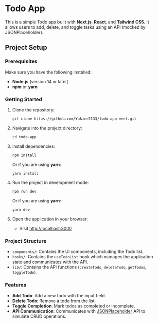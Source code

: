 # Todo App

This is a simple Todo app built with **Next.js**, **React**, and **Tailwind CSS**. It allows users to add, delete, and toggle tasks using an API (mocked by JSONPlaceholder).

## Project Setup

### Prerequisites

Make sure you have the following installed:

- **Node.js** (version 14 or later)
- **npm** or **yarn**

### Getting Started

1. Clone the repository:

   ```bash
   git clone https://github.com/Yukine2133/todo-app-veel.git
   ```

2. Navigate into the project directory:

   ```bash
   cd todo-app
   ```

3. Install dependencies:

   ```bash
   npm install
   ```

   Or if you are using **yarn**:

   ```bash
   yarn install
   ```

4. Run the project in development mode:

   ```bash
   npm run dev
   ```

   Or if you are using **yarn**:

   ```bash
   yarn dev
   ```

5. Open the application in your browser:
   - Visit [http://localhost:3000](http://localhost:3000)

### Project Structure

- `components/`: Contains the UI components, including the Todo list.
- `hooks/`: Contains the `useTodoList` hook which manages the application state and communicates with the API.
- `lib/`: Contains the API functions (`createTodo`, `deleteTodo`, `getTodos`, `toggleTodo`).

### Features

- **Add Todo**: Add a new todo with the input field.
- **Delete Todo**: Remove a todo from the list.
- **Toggle Completion**: Mark todos as completed or incomplete.
- **API Communication**: Communicates with [JSONPlaceholder](https://jsonplaceholder.typicode.com/todos) API to simulate CRUD operations.
